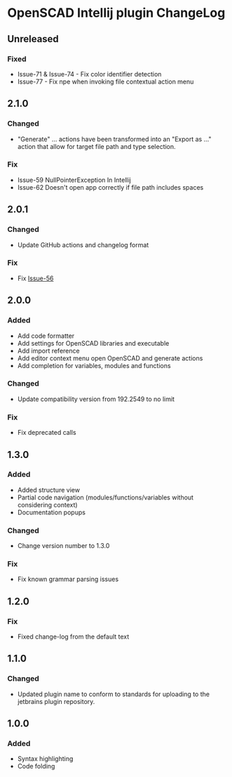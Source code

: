 <!-- Keep a Changelog guide -> https://keepachangelog.com -->

# OpenSCAD Intellij plugin ChangeLog

## Unreleased
### Fixed
- Issue-71 & Issue-74 - Fix color identifier detection
- Issue-77 - Fix npe when invoking file contextual action menu

## 2.1.0
### Changed
- "Generate" ... actions have been transformed into an "Export as ..." action that allow for target file path and type selection.

### Fix
- Issue-59 NullPointerException In Intellij
- Issue-62 Doesn't open app correctly if file path includes spaces

## 2.0.1
### Changed
- Update GitHub actions and changelog format

### Fix
- Fix [Issue-56](https://github.com/ncsaba/idea-openscad/issues/56)

## 2.0.0
### Added
- Add code formatter
- Add settings for OpenSCAD libraries and executable
- Add import reference
- Add editor context menu open OpenSCAD and generate actions
- Add completion for variables, modules and functions

### Changed
- Update compatibility version from 192.2549 to no limit

### Fix
- Fix deprecated calls

## 1.3.0
### Added
- Added structure view
- Partial code navigation (modules/functions/variables without considering context)
- Documentation popups

### Changed
- Change version number to 1.3.0

### Fix
- Fix known grammar parsing issues

## 1.2.0
### Fix
- Fixed change-log from the default text

## 1.1.0
### Changed
- Updated plugin name to conform to standards for uploading to the jetbrains plugin repository.

## 1.0.0
### Added
- Syntax highlighting
- Code folding
